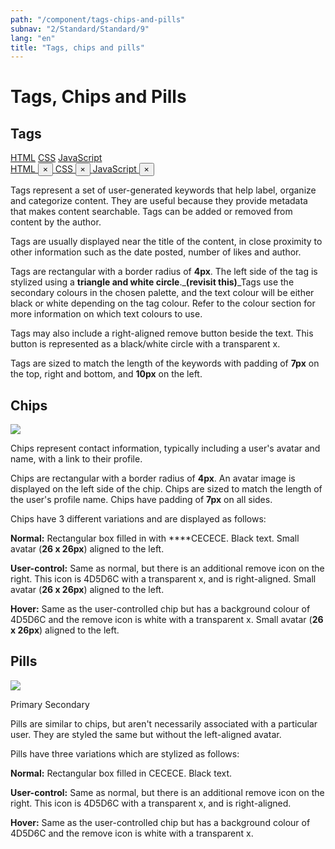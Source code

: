 ```yaml
---
path: "/component/tags-chips-and-pills"
subnav: "2/Standard/Standard/9"
lang: "en"
title: "Tags, chips and pills"
---
```


# Tags, Chips and Pills

## Tags

<div class="mt-2">
    <a href="#!" class="badge badge-primary badge-tag">HTML</a>
    <a href="#!" class="badge badge-primary badge-tag">CSS</a>
    <a href="#!" class="badge badge-primary badge-tag">JavaScript</a>
</div>
<div class="mt-2">
    <a href="#!" class="badge badge-primary badge-tag">
    HTML
    <button type="button" class="close" aria-describedby="Close / Delete"><span aria-hidden="true">×</span></button>
    </a>
    <a href="#!" class="badge badge-primary badge-tag">
    CSS
    <button type="button" class="close" aria-describedby="Close / Delete"><span aria-hidden="true">×</span></button>
    </a>
    <a href="#!" class="badge badge-primary badge-tag">
    JavaScript
    <button type="button" class="close" aria-describedby="Close / Delete"><span aria-hidden="true">×</span></button>
    </a>
</div>

Tags represent a set of user-generated keywords that help label, organize and categorize content. They are useful because they provide metadata that makes content searchable. Tags can be added or removed from content by the author.

Tags are usually displayed near the title of the content, in close proximity to other information such as the date posted, number of likes and author.

Tags are rectangular with a border radius of **4px**. The left side of the tag is stylized using a **triangle and white circle**.\_**\(revisit this\)**\_Tags use the secondary colours in the chosen palette, and the text colour will be either black or white depending on the tag colour. Refer to the colour section for more information on which text colours to use.

Tags may also include a right-aligned remove button beside the text. This button is represented as a black/white circle with a transparent x.

Tags are sized to match the length of the keywords with padding of **7px** on the top, right and bottom, and **10px** on the left.

## Chips

![](.gitbook/assets/chips.png)

Chips represent contact information, typically including a user's avatar and name, with a link to their profile.

Chips are rectangular with a border radius of **4px**. An avatar image is displayed on the left side of the chip. Chips are sized to match the length of the user's profile name. Chips have padding of **7px** on all sides.

Chips have 3 different variations and are displayed as follows:

**Normal:** Rectangular box filled in with ****CECECE. Black text. Small avatar \(**26 x 26px**\) aligned to the left.

**User-control:** Same as normal, but there is an additional remove icon on the right. This icon is 4D5D6C with a transparent x, and is right-aligned. Small avatar \(**26 x 26px**\) aligned to the left.

**Hover:** Same as the user-controlled chip but has a background colour of 4D5D6C and the remove icon is white with a transparent x. Small avatar \(**26 x 26px**\) aligned to the left.

## Pills

![](.gitbook/assets/pills.png)
<div class="mt-2">
    <span class="badge badge-primary">Primary</span>
    <span class="badge badge-secondary">Secondary</span>
</div>

Pills are similar to chips, but aren't necessarily associated with a particular user. They are styled the same but without the left-aligned avatar.

Pills have three variations which are stylized as follows:

**Normal:** Rectangular box filled in CECECE. Black text.

**User-control:** Same as normal, but there is an additional remove icon on the right. This icon is 4D5D6C with a transparent x, and is right-aligned.

**Hover:** Same as the user-controlled chip but has a background colour of 4D5D6C and the remove icon is white with a transparent x.

